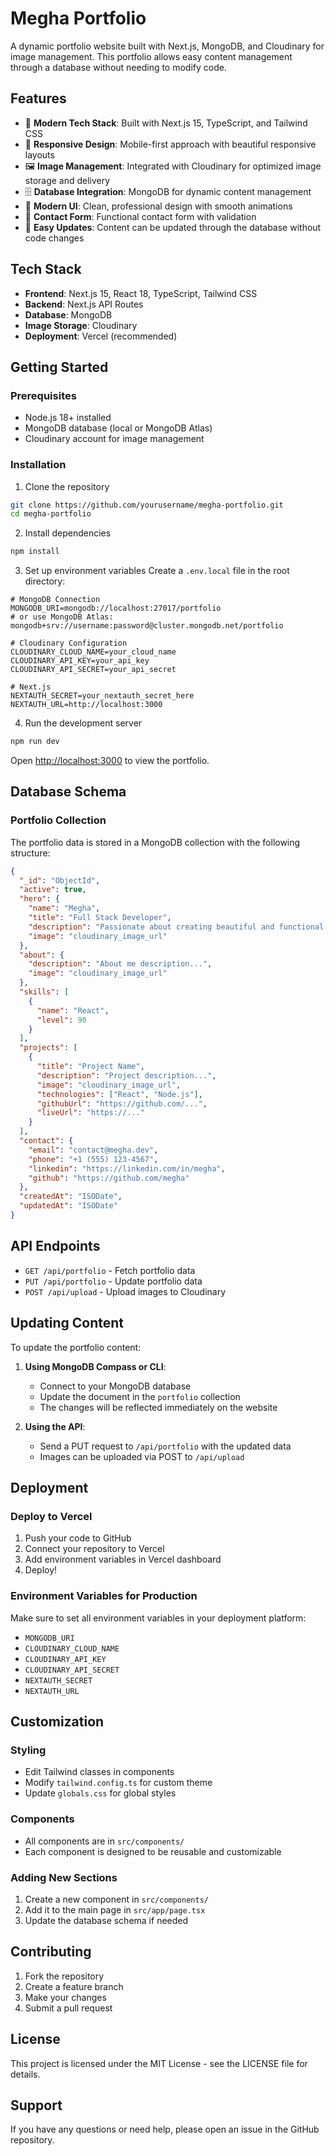 # Megha Portfolio

A dynamic portfolio website built with Next.js, MongoDB, and Cloudinary for image management. This portfolio allows easy content management through a database without needing to modify code.

## Features

- 🚀 **Modern Tech Stack**: Built with Next.js 15, TypeScript, and Tailwind CSS
- 📱 **Responsive Design**: Mobile-first approach with beautiful responsive layouts
- 🖼️ **Image Management**: Integrated with Cloudinary for optimized image storage and delivery
- 🗄️ **Database Integration**: MongoDB for dynamic content management
- 🎨 **Modern UI**: Clean, professional design with smooth animations
- 📧 **Contact Form**: Functional contact form with validation
- 🔧 **Easy Updates**: Content can be updated through the database without code changes

## Tech Stack

- **Frontend**: Next.js 15, React 18, TypeScript, Tailwind CSS
- **Backend**: Next.js API Routes
- **Database**: MongoDB
- **Image Storage**: Cloudinary
- **Deployment**: Vercel (recommended)

## Getting Started

### Prerequisites

- Node.js 18+ installed
- MongoDB database (local or MongoDB Atlas)
- Cloudinary account for image management

### Installation

1. Clone the repository

```bash
git clone https://github.com/yourusername/megha-portfolio.git
cd megha-portfolio
```

2. Install dependencies

```bash
npm install
```

3. Set up environment variables
   Create a `.env.local` file in the root directory:

```env
# MongoDB Connection
MONGODB_URI=mongodb://localhost:27017/portfolio
# or use MongoDB Atlas: mongodb+srv://username:password@cluster.mongodb.net/portfolio

# Cloudinary Configuration
CLOUDINARY_CLOUD_NAME=your_cloud_name
CLOUDINARY_API_KEY=your_api_key
CLOUDINARY_API_SECRET=your_api_secret

# Next.js
NEXTAUTH_SECRET=your_nextauth_secret_here
NEXTAUTH_URL=http://localhost:3000
```

4. Run the development server

```bash
npm run dev
```

Open [http://localhost:3000](http://localhost:3000) to view the portfolio.

## Database Schema

### Portfolio Collection

The portfolio data is stored in a MongoDB collection with the following structure:

```json
{
  "_id": "ObjectId",
  "active": true,
  "hero": {
    "name": "Megha",
    "title": "Full Stack Developer",
    "description": "Passionate about creating beautiful and functional web applications",
    "image": "cloudinary_image_url"
  },
  "about": {
    "description": "About me description...",
    "image": "cloudinary_image_url"
  },
  "skills": [
    {
      "name": "React",
      "level": 90
    }
  ],
  "projects": [
    {
      "title": "Project Name",
      "description": "Project description...",
      "image": "cloudinary_image_url",
      "technologies": ["React", "Node.js"],
      "githubUrl": "https://github.com/...",
      "liveUrl": "https://..."
    }
  ],
  "contact": {
    "email": "contact@megha.dev",
    "phone": "+1 (555) 123-4567",
    "linkedin": "https://linkedin.com/in/megha",
    "github": "https://github.com/megha"
  },
  "createdAt": "ISODate",
  "updatedAt": "ISODate"
}
```

## API Endpoints

- `GET /api/portfolio` - Fetch portfolio data
- `PUT /api/portfolio` - Update portfolio data
- `POST /api/upload` - Upload images to Cloudinary

## Updating Content

To update the portfolio content:

1. **Using MongoDB Compass or CLI**:

   - Connect to your MongoDB database
   - Update the document in the `portfolio` collection
   - The changes will be reflected immediately on the website

2. **Using the API**:
   - Send a PUT request to `/api/portfolio` with the updated data
   - Images can be uploaded via POST to `/api/upload`

## Deployment

### Deploy to Vercel

1. Push your code to GitHub
2. Connect your repository to Vercel
3. Add environment variables in Vercel dashboard
4. Deploy!

### Environment Variables for Production

Make sure to set all environment variables in your deployment platform:

- `MONGODB_URI`
- `CLOUDINARY_CLOUD_NAME`
- `CLOUDINARY_API_KEY`
- `CLOUDINARY_API_SECRET`
- `NEXTAUTH_SECRET`
- `NEXTAUTH_URL`

## Customization

### Styling

- Edit Tailwind classes in components
- Modify `tailwind.config.ts` for custom theme
- Update `globals.css` for global styles

### Components

- All components are in `src/components/`
- Each component is designed to be reusable and customizable

### Adding New Sections

1. Create a new component in `src/components/`
2. Add it to the main page in `src/app/page.tsx`
3. Update the database schema if needed

## Contributing

1. Fork the repository
2. Create a feature branch
3. Make your changes
4. Submit a pull request

## License

This project is licensed under the MIT License - see the LICENSE file for details.

## Support

If you have any questions or need help, please open an issue in the GitHub repository.
